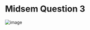 # Midsem Question 3


 
![image](https://github.com/user-attachments/assets/1084aab7-85db-45d8-ba69-0cb1156d1956)

